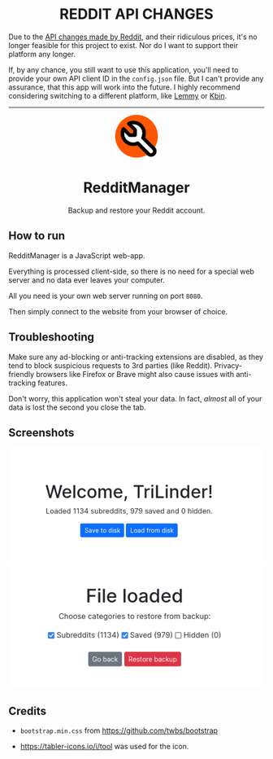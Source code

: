 <h1 align="center">REDDIT API CHANGES</h1>

Due to the [API changes made by Reddit](https://www.reddit.com/r/apolloapp/comments/13ws4w3/had_a_call_with_reddit_to_discuss_pricing_bad/), and their ridiculous prices, it's no longer feasible for this project to exist. Nor do I want to support their platform any longer.

If, by any chance, you still want to use this application, you'll need to provide your own API client ID in the `config.json` file. But I can't provide any assurance, that this app will work into the future. I highly recommend considering switching to a different platform, like [Lemmy](https://join-lemmy.org/) or [Kbin](https://kbin.pub/).

---

<p align="center"><img title="RedditManager icon" src="README_ASSETS/icon.png" alt="RedditManager icon" width="84"></p>

<h1 align="center">RedditManager</h1>
<p align="center">Backup and restore your Reddit account.</p>

## How to run

RedditManager is a JavaScript web-app.

Everything is processed client-side, so there is no need for a special web server and no data ever leaves your computer.

All you need is your own web server running on port `8080`.

Then simply connect to the website from your browser of choice.

## Troubleshooting

Make sure any ad-blocking or anti-tracking extensions are disabled, as they tend to block suspicious requests to 3rd parties (like Reddit). Privacy-friendly browsers like Firefox or Brave might also cause issues with anti-tracking features.

Don't worry, this application won't steal your data. In fact, *almost* all of your data is lost the second you close the tab.

## Screenshots

<img title="A screenshot showing the application after loading user data" src="README_ASSETS/screenshots/1.png" alt="A screenshot showing the application after loading user data" width="580">

<img title="A screenshot showing the application about to restore from a backup" src="README_ASSETS/screenshots/2.png" alt="A screenshot showing the application about to restore from a backup" width="580">

## Credits

- `bootstrap.min.css` from https://github.com/twbs/bootstrap

- https://tabler-icons.io/i/tool was used for the icon.
